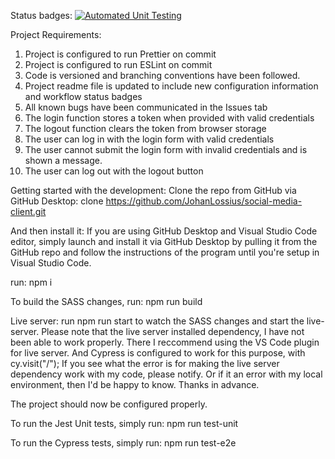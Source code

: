 Status badges:
[![Automated Unit Testing](https://github.com/JohanLossius/social-media-client/actions/workflows/unit-test.yml/badge.svg?branch=workflow)](https://github.com/JohanLossius/social-media-client/actions/workflows/unit-test.yml)



Project Requirements:
1. Project is configured to run Prettier on commit
2. Project is configured to run ESLint on commit
3. Code is versioned and branching conventions have been followed.
4. Project readme file is updated to include new configuration information and workflow status badges
5. All known bugs have been communicated in the Issues tab
6. The login function stores a token when provided with valid credentials
7. The logout function clears the token from browser storage
8. The user can log in with the login form with valid credentials
9. The user cannot submit the login form with invalid credentials and is shown a message.
10. The user can log out with the logout button

Getting started with the development:
Clone the repo from GitHub via GitHub Desktop:
clone https://github.com/JohanLossius/social-media-client.git

And then install it:
If you are using GitHub Desktop and Visual Studio Code editor, simply launch and install it via GitHub Desktop by pulling it from the GitHub repo and follow the instructions of the program until you're setup in Visual Studio Code.

run: npm i

To build the SASS changes, run:
npm run build

Live server:
run
npm run start
to watch the SASS changes and start the live-server.
Please note that the live server installed dependency, I have not been able to work properly.
There I reccommend using the VS Code plugin for live server.
And Cypress is configured to work for this purpose, with cy.visit("/");
If you see what the error is for making the live server dependency work with my code, please notify.
Or if it an error with my local environment, then I'd be happy to know.
Thanks in advance.

The project should now be configured properly.

To run the Jest Unit tests, simply run:
npm run test-unit

To run the Cypress tests, simply run:
npm run test-e2e